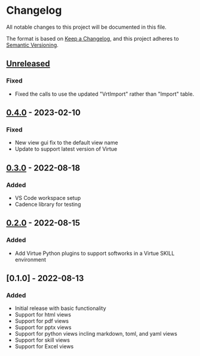 # Changelog

All notable changes to this project will be documented in this file.

The format is based on [Keep a Changelog](https://keepachangelog.com/en/1.0.0/),
and this project adheres to [Semantic Versioning](https://semver.org/spec/v2.0.0.html).

## [Unreleased]

### Fixed

- Fixed the calls to use the updated "VrtImport" rather than "Import" table.

## [0.4.0] - 2023-02-10

### Fixed

- New view gui fix to the default view name
- Update to support latest version of Virtue

## [0.3.0] - 2022-08-18

### Added

- VS Code workspace setup
- Cadence library for testing

## [0.2.0] - 2022-08-15

### Added

- Add Virtue Python plugins to support softworks in a Virtue SKILL environment

## [0.1.0] - 2022-08-13

### Added

- Initial release with basic functionality
- Support for html views
- Support for pdf views
- Support for pptx views
- Support for python views incling markdown, toml, and yaml views
- Support for skill views
- Support for Excel views

[unreleased]: https://github.com/cascode-labs/softworks/compare/v0.4.0...HEAD
[0.4.0]: https://github.com/cascode-labs/softworks/compare/v1.3.0...v0.4.0
[0.3.0]: https://github.com/cascode-labs/softworks/compare/v1.2.0...v0.3.0
[0.2.0]: https://github.com/cascode-labs/softworks/compare/v0.1.0...v0.2.0
[1.0.0]: https://github.com/cascode-labs/softworks/releases/tag/v0.1.0